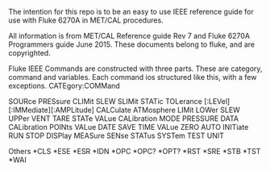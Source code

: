 The intention for this repo is to be an easy to use IEEE reference guide for use with Fluke 6270A in MET/CAL procedures.

All information is from MET/CAL Reference guide Rev 7 and Fluke 6270A Programmers guide June 2015. These documents belong to fluke, and are copyrighted.

Fluke IEEE Commands are constructed with three parts. These are category, command and variables. 
Each command ios structured like this, with a few exceptions. 
CATEgory:COMMand <variables>

SOURce
  PRESsure
    CLIMit
    SLEW
    SLIMit
    STATic
    TOLerance
    [:LEVel][:IMMediate][:AMPLitude]
CALCulate
  ATMosphere
  LIMit
    LOWer
    SLEW
    UPPer
    VENT
  TARE
    STATe
    VALue
CALibration
  MODE
  PRESSURE
    DATA
      CALibration
        POINts
        VALue
    DATE
    SAVE
    TIME
    VALue
    ZERO
      AUTO
      INITiate
      RUN
      STOP
DISPlay
MEASure
SENse
STATus
SYSTem
TEST
UNIT

Others
  *CLS
  *ESE
  *ESR
  *IDN
  *OPC
  *OPC?
  *OPT?
  *RST
  *SRE
  *STB
  *TST
  *WAI
